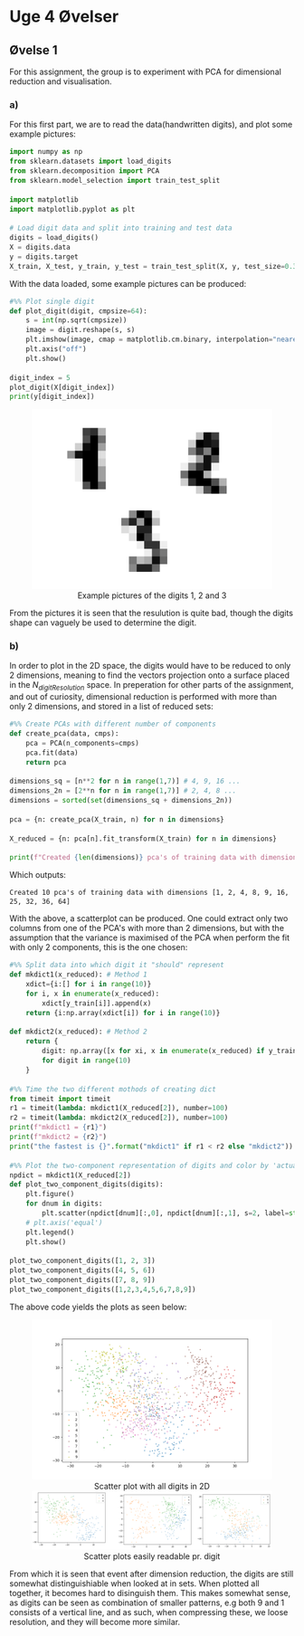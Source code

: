 # Uge 4 Øvelser

## Øvelse 1
For this assignment, the group is to experiment with PCA for dimensional reduction and visualisation. 

### a)
For this first part, we are to read the data(handwritten digits), and plot some example pictures: 

```python
import numpy as np
from sklearn.datasets import load_digits
from sklearn.decomposition import PCA
from sklearn.model_selection import train_test_split

import matplotlib
import matplotlib.pyplot as plt

# Load digit data and split into training and test data
digits = load_digits()
X = digits.data
y = digits.target
X_train, X_test, y_train, y_test = train_test_split(X, y, test_size=0.33, random_state=42)
```

With the data loaded, some example pictures can be produced: 
```python
#%% Plot single digit
def plot_digit(digit, cmpsize=64):
    s = int(np.sqrt(cmpsize))
    image = digit.reshape(s, s)
    plt.imshow(image, cmap = matplotlib.cm.binary, interpolation="nearest")
    plt.axis("off")
    plt.show()

digit_index = 5
plot_digit(X[digit_index])
print(y[digit_index])
``` 
<figure>
<img src = fig/123.png>
<caption> <center> Example pictures of the digits 1, 2 and 3 </caption>
</figure>

From the pictures it is seen that the resulution is quite bad, though the digits shape can vaguely be used to determine the digit. 

### b)
In order to plot in the 2D space, the digits would have to be reduced to only 2 dimensions, meaning to find the vectors projection onto a surface placed in the $N_{digitResolution}$ space. In preperation for other parts of the assignment, and out of curiosity, dimensional reduction is performed with more than only 2 dimensions, and stored in a list of reduced sets: 

```python
#%% Create PCAs with different number of components
def create_pca(data, cmps):
    pca = PCA(n_components=cmps)
    pca.fit(data)
    return pca

dimensions_sq = [n**2 for n in range(1,7)] # 4, 9, 16 ...
dimensions_2n = [2**n for n in range(1,7)] # 2, 4, 8 ...
dimensions = sorted(set(dimensions_sq + dimensions_2n))

pca = {n: create_pca(X_train, n) for n in dimensions}

X_reduced = {n: pca[n].fit_transform(X_train) for n in dimensions}

print(f"Created {len(dimensions)} pca's of training data with dimensions {dimensions}")
```
Which outputs: 
```
Created 10 pca's of training data with dimensions [1, 2, 4, 8, 9, 16, 25, 32, 36, 64]
```

With the above, a scatterplot can be produced. One could extract only two columns from one of the PCA's with more than 2 dimensions, but with the assumption that the variance is maximised of the PCA when perform the fit with only 2 components, this is the one chosen: 

```python
#%% Split data into which digit it "should" represent
def mkdict1(x_reduced): # Method 1
    xdict={i:[] for i in range(10)}
    for i, x in enumerate(x_reduced):
        xdict[y_train[i]].append(x)
    return {i:np.array(xdict[i]) for i in range(10)}

def mkdict2(x_reduced): # Method 2
    return {
        digit: np.array([x for xi, x in enumerate(x_reduced) if y_train[xi] == digit]) 
        for digit in range(10)
    }

#%% Time the two different mothods of creating dict
from timeit import timeit
r1 = timeit(lambda: mkdict1(X_reduced[2]), number=100)
r2 = timeit(lambda: mkdict2(X_reduced[2]), number=100)
print(f"mkdict1 = {r1}")
print(f"mkdict2 = {r2}")
print("the fastest is {}".format("mkdict1" if r1 < r2 else "mkdict2"))

#%% Plot the two-component representation of digits and color by 'actual' digit
npdict = mkdict1(X_reduced[2])
def plot_two_component_digits(digits):
    plt.figure()
    for dnum in digits:
        plt.scatter(npdict[dnum][:,0], npdict[dnum][:,1], s=2, label=str(dnum))
    # plt.axis('equal')
    plt.legend()
    plt.show()

plot_two_component_digits([1, 2, 3])
plot_two_component_digits([4, 5, 6])
plot_two_component_digits([7, 8, 9])
plot_two_component_digits([1,2,3,4,5,6,7,8,9])
```

The above code yields the plots as seen below: 
<figure>
<img src = fig/scatter_2D.png>
<caption> <center> Scatter plot with all digits in 2D </caption>
<img src = fig/AllScatters.png>
<caption> <center> Scatter plots easily readable pr. digit </caption>
</figure>

From which it is seen that event after dimension reduction, the digits are still somewhat distinguishiable when looked at in sets. When plotted all together, it becomes hard to disinguish them. This makes somewhat sense, as digits can be seen as combination of smaller patterns, e.g both 9 and 1 consists of a vertical line, and as such, when compressing these, we loose resolution, and they will become more similar. 


